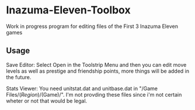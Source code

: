 # Inazuma-Eleven-Toolbox
Work in progress program for editing files of the First 3 Inazuma Eleven games

## Usage
Save Editor: Select Open in the Toolstrip Menu and then you can edit move levels as well as prestige and friendship points, more things will be added in the future.

Stats Viewer: You need unitstat.dat and unitbase.dat in "/Game Files/$(Region)/$(Game)/".
I'm not provding these files since i'm not certain wheter or not that would be legal.
